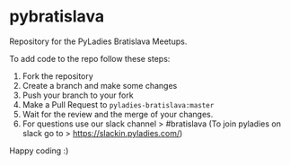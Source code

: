 # pybratislava

Repository for the PyLadies Bratislava Meetups.

To add code to the repo follow these steps:
1. Fork the repository
2. Create a branch and make some changes
3. Push your branch to your fork
4. Make a Pull Request to `pyladies-bratislava:master`
5. Wait for the review and the merge of your changes.
6. For questions use our slack channel > #bratislava (To join pyladies on slack go to > https://slackin.pyladies.com/)

Happy coding :)
